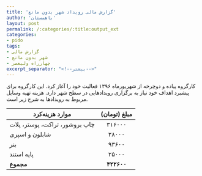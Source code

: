 ```yaml
---
title: 'گزارش مالی رویداد شهر بدون مانع'
author: 'باهمستان'
layout: post
permalink: /:categories/:title:output_ext
categories:
- pido
tags:
- گزارش مالی
- شهر بدون مانع
- چهارراه ولیعصر
excerpt_separator: "<!--بیشتر-->"
---
```

کارگروه پیاده و دوچرخه از شهریورماه ۱۳۹۶ فعالیت خود را آغاز کرد. این کارگروه برای پیشبرد اهداف خود نیاز به برگزاری رویدادهایی در سطح شهر دارد. هزینه تهیه وسایل مربوط به رویدادها به شرح زیر است.

| موارد هزینه‌کرد                 	| مبلغ (تومان) 	|
|--------------------------------	|:------------:	|
| چاپ بروشور، تراکت، پوستر، پلات 	|    ۳۱۶۰۰۰    	|
| شابلون و اسپری                 	|     ۲۸۰۰۰    	|
| بنر                            	|     ۹۳۶۰۰    	|
| پایه استند                     	|     ۲۵۰۰۰    	|
| **مجموع**                       	|  **۴۲۲۶۰۰**   |